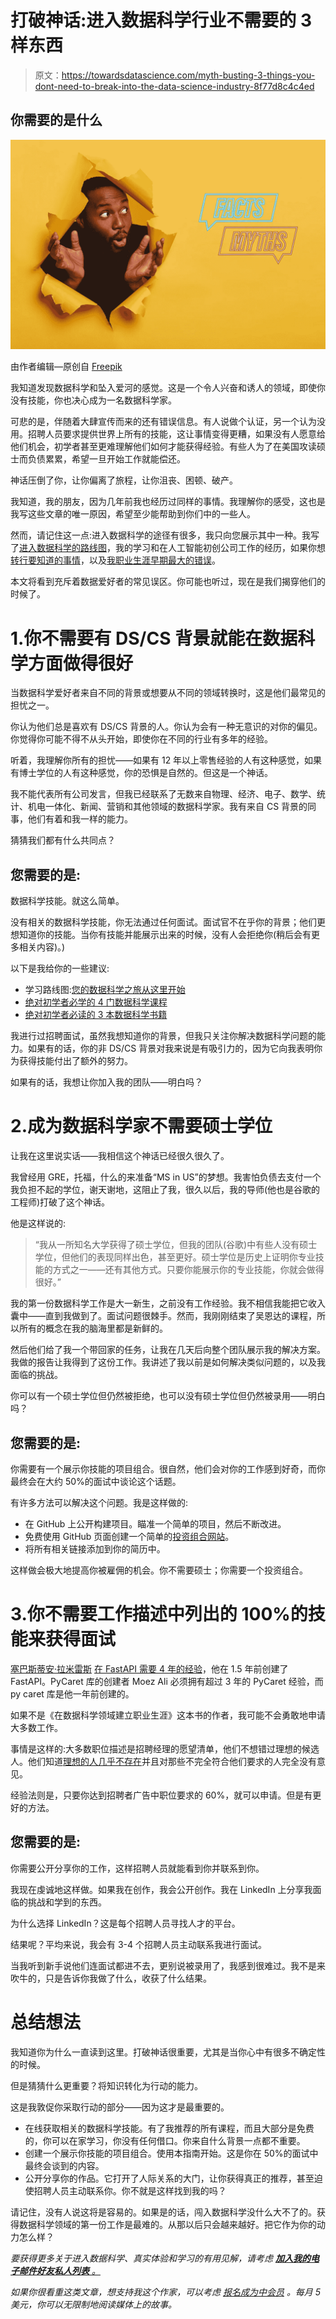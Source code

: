 # 打破神话:进入数据科学行业不需要的 3 样东西

> 原文：<https://towardsdatascience.com/myth-busting-3-things-you-dont-need-to-break-into-the-data-science-industry-8f77d8c4c4ed>

## 你需要的是什么

![](img/e8cf0303124356f27c7c9c132a9f51ff.png)

由作者编辑—原创自 [Freepik](https://www.freepik.com/photos/man')

我知道发现数据科学和坠入爱河的感觉。这是一个令人兴奋和诱人的领域，即使你没有技能，你也决心成为一名数据科学家。

可悲的是，伴随着大肆宣传而来的还有错误信息。有人说做个认证，另一个认为没用。招聘人员要求提供世界上所有的技能，这让事情变得更糟，如果没有人愿意给他们机会，初学者甚至更难理解他们如何才能获得经验。有些人为了在美国攻读硕士而负债累累，希望一旦开始工作就能偿还。

神话压倒了你，让你偏离了旅程，让你沮丧、困顿、破产。

我知道，我的朋友，因为几年前我也经历过同样的事情。我理解你的感受，这也是我写这些文章的唯一原因，希望至少能帮助到你们中的一些人。

然而，请记住这一点:进入数据科学的途径有很多，我只向您展示其中一种。我写了[进入数据科学的路线图](/your-data-science-journey-kickstarts-here-9aa0253bd182)，我的学习和在人工智能初创公司工作的经历，如果你想[转行要知道的事情](https://pub.towardsai.net/switching-into-data-science-from-your-existing-career-cad074cf5694)，以及[我职业生涯早期最大的错误](/3-beginner-mistakes-ive-made-in-my-data-science-career-a177f1cf751b)。

本文将看到充斥着数据爱好者的常见误区。你可能也听过，现在是我们揭穿他们的时候了。

# 1.你不需要有 DS/CS 背景就能在数据科学方面做得很好

当数据科学爱好者来自不同的背景或想要从不同的领域转换时，这是他们最常见的担忧之一。

你认为他们总是喜欢有 DS/CS 背景的人。你认为会有一种无意识的对你的偏见。你觉得你可能不得不从头开始，即使你在不同的行业有多年的经验。

听着，我理解你所有的担忧——如果有 12 年以上零售经验的人有这种感觉，如果有博士学位的人有这种感觉，你的恐惧是自然的。但这是一个神话。

我不能代表所有公司发言，但我已经联系了无数来自物理、经济、电子、数学、统计、机电一体化、新闻、营销和其他领域的数据科学家。我有来自 CS 背景的同事，他们有着和我一样的能力。

猜猜我们都有什么共同点？

## 您需要的是:

数据科学技能。就这么简单。

没有相关的数据科学技能，你无法通过任何面试。面试官不在乎你的背景；他们更想知道你的技能。当你有技能并能展示出来的时候，没有人会拒绝你(稍后会有更多相关内容)。)

以下是我给你的一些建议:

*   学习路线图:[您的数据科学之旅从这里开始](/your-data-science-journey-kickstarts-here-9aa0253bd182)
*   [绝对初学者必学的 4 门数据科学课程](/the-4-must-learn-data-science-courses-for-absolute-beginners-9268fd11054c)
*   [绝对初学者必读的 3 本数据科学书籍](/the-3-must-read-data-science-books-for-absolute-beginners-9391d05ab3f5)

我进行过招聘面试，虽然我想知道你的背景，但我只关注你解决数据科学问题的能力。如果有的话，你的非 DS/CS 背景对我来说是有吸引力的，因为它向我表明你为获得技能付出了额外的努力。

如果有的话，我想让你加入我的团队——明白吗？

# 2.成为数据科学家不需要硕士学位

让我在这里说实话——我相信这个神话已经很久很久了。

我曾经用 GRE，托福，什么的来准备“MS in US”的梦想。我害怕负债去支付一个我负担不起的学位，谢天谢地，这阻止了我，很久以后，我的导师(他也是谷歌的工程师)打破了这个神话。

他是这样说的:

> “我从一所知名大学获得了硕士学位，但我的团队(谷歌)中有些人没有硕士学位，但他们的表现同样出色，甚至更好。硕士学位是历史上证明你专业技能的方式之一——还有其他方式。只要你能展示你的专业技能，你就会做得很好。”

我的第一份数据科学工作是大一新生，之前没有工作经验。我不相信我能把它收入囊中——直到我做到了。面试问题很棘手。然而，我刚刚结束了吴恩达的课程，所以所有的概念在我的脑海里都是新鲜的。

然后他们给了我一个带回家的任务，让我在几天后向整个团队展示我的解决方案。我做的报告让我得到了这份工作。我讲述了我以前是如何解决类似问题的，以及我面临的挑战。

你可以有一个硕士学位但仍然被拒绝，也可以没有硕士学位但仍然被录用——明白吗？

## 您需要的是:

你需要有一个展示你技能的项目组合。很自然，他们会对你的工作感到好奇，而你最终会在大约 50%的面试中谈论这个话题。

有许多方法可以解决这个问题。我是这样做的:

*   在 GitHub 上公开构建项目。瞄准一个简单的项目，然后不断改进。
*   免费使用 GitHub 页面创建一个简单的[投资组合网站](https://www.arunnthevapalan.com/)。
*   将所有相关链接添加到你的简历中。

这样做会极大地提高你被雇佣的机会。你不需要硕士；你需要一个投资组合。

# 3.你不需要工作描述中列出的 100%的技能来获得面试

[塞巴斯蒂安·拉米雷斯](https://medium.com/u/963974981597?source=post_page-----8f77d8c4c4ed--------------------------------) [在 FastAPI 需要 4 年的经验](https://twitter.com/tiangolo/status/1281946592459853830)，他在 1.5 年前创建了 FastAPI。PyCaret 库的创建者 Moez Ali 必须拥有超过 3 年的 PyCaret 经验，而 py caret 库是他一年前创建的。

如果不是《在数据科学领域建立职业生涯》这本书的作者，我可能不会勇敢地申请大多数工作。

事情是这样的:大多数职位描述是招聘经理的愿望清单，他们不想错过理想的候选人。他们知道[理想的人几乎不存在](/the-ideal-data-scientist-doesnt-exist-and-hiring-managers-know-this-d507723a9804)并且对那些不完全符合他们要求的人完全没有意见。

经验法则是，只要你达到招聘者广告中职位要求的 60%，就可以申请。但是有更好的方法。

## 您需要的是:

你需要公开分享你的工作，这样招聘人员就能看到你并联系到你。

我现在虔诚地这样做。如果我在创作，我会公开创作。我在 LinkedIn 上分享我面临的挑战和学到的东西。

为什么选择 LinkedIn？这是每个招聘人员寻找人才的平台。

结果呢？平均来说，我会有 3-4 个招聘人员主动联系我进行面试。

当我听到新手说他们连面试都进不去，更别说被录用了，我感到很难过。我不是来吹牛的，只是告诉你我做了什么，收获了什么结果。

# 总结想法

我知道你为什么一直读到这里。打破神话很重要，尤其是当你心中有很多不确定性的时候。

但是猜猜什么更重要？将知识转化为行动的能力。

这是我敦促你采取行动的部分——因为这才是最重要的。

*   在线获取相关的数据科学技能。有了我推荐的所有课程，而且大部分是免费的，你可以在家学习，你没有任何借口。你来自什么背景一点都不重要。
*   创建一个展示你技能的项目组合。使用本指南开始。这是你在 50%的面试中最终会谈到的内容。
*   公开分享你的作品。它打开了人际关系的大门，让你获得真正的推荐，甚至迫使招聘人员主动联系你。你不就是这样找到我的吗？

请记住，没有人说这将是容易的。如果是的话，闯入数据科学没什么大不了的。获得数据科学领域的第一份工作是最难的。从那以后只会越来越好。把它作为你的动力怎么样？

*要获得更多关于进入数据科学、真实体验和学习的有用见解，请考虑* [***加入我的电子邮件好友私人列表*** *。*](https://friends.arunnthevapalan.com/)

*如果你很看重这类文章，想支持我这个作家，可以考虑* [*报名成为中会员*](https://arunnthevapalan.medium.com/membership) *。每月 5 美元，你可以无限制地阅读媒体上的故事。*

[](https://arunnthevapalan.medium.com/membership) 